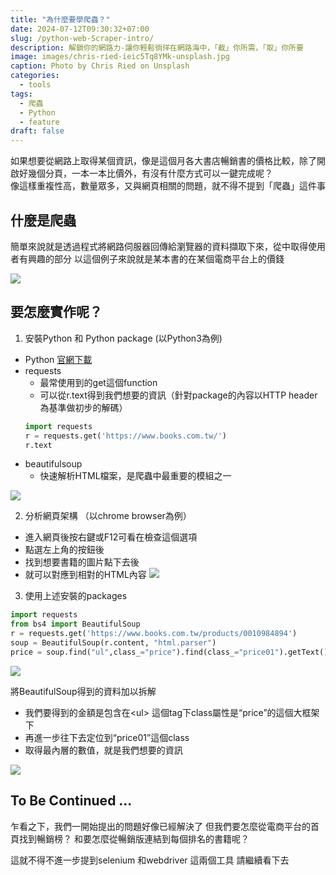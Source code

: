 ```yaml
---
title: "為什麼要學爬蟲？"
date: 2024-07-12T09:30:32+07:00
slug: /python-web-Scraper-intro/
description: 解鎖你的網路力-讓你輕鬆徜徉在網路海中，「截」你所需，「取」你所要
image: images/chris-ried-ieic5Tq8YMk-unsplash.jpg
caption: Photo by Chris Ried on Unsplash
categories:
  - tools
tags:
  - 爬蟲
  - Python
  - feature
draft: false
---
```


如果想要從網路上取得某個資訊，像是這個月各大書店暢銷書的價格比較，除了開啟好幾個分頁，一本一本比價外，有沒有什麼方式可以一鍵完成呢？  
像這樣重複性高，數量眾多，又與網頁相關的問題，就不得不提到「爬蟲」這件事

## 什麼是爬蟲
簡單來說就是透過程式將網路伺服器回傳給瀏覽器的資料擷取下來，從中取得使用者有興趣的部分
以這個例子來說就是某本書的在某個電商平台上的價錢

![](/images/books_search.gif)


## 要怎麼實作呢？

1. 安裝Python 和 Python package (以Python3為例)
- Python [官網下載](https://www.python.org/downloads/)
- requests
  - 最常使用到的get這個function
  - 可以從r.text得到我們想要的資訊（針對package的內容以HTTP header為基準做初步的解碼）
  ```Python
  import requests
  r = requests.get('https://www.books.com.tw/')
  r.text
  ```
- beautifulsoup
  - 快速解析HTML檔案，是爬蟲中最重要的模組之一

![](/images/packages_install.gif)

2. 分析網頁架構 （以chrome browser為例）
  - 進入網頁後按右鍵或F12可看在檢查這個選項
  - 點選左上角的按鈕後
  - 找到想要書籍的圖片點下去後
  - 就可以對應到相對的HTML內容
  ![](/images/html_inspect.gif)
3. 使用上述安裝的packages

  ```Python
  import requests
  from bs4 import BeautifulSoup
  r = requests.get('https://www.books.com.tw/products/0010984894')
  soup = BeautifulSoup(r.content, "html.parser")
  price = soup.find("ul",class_="price").find(class_="price01").getText()
  ```

  ![](/images/bs4_map.png)
  
  將BeautifulSoup得到的資料加以拆解
  - 我們要得到的金額是包含在\<ul\> 這個tag下class屬性是“price”的這個大框架下
  - 再進一步往下去定位到“price01”這個class
  - 取得最內層的數值，就是我們想要的資訊 

![](/images/bs4_demo.gif)

## To Be Continued ...
乍看之下，我們一開始提出的問題好像已經解決了
但我們要怎麼從電商平台的首頁找到暢銷榜？
和要怎麼從暢銷版連結到每個排名的書籍呢？

這就不得不進一步提到selenium 和webdriver 這兩個工具
請繼續看下去 
